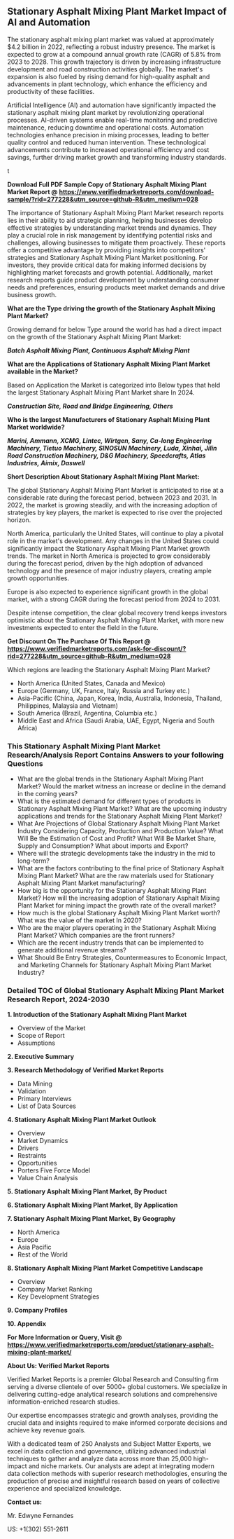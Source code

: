 <h2>Stationary Asphalt Mixing Plant Market Impact of AI and Automation</h2><p>The stationary asphalt mixing plant market was valued at approximately $4.2 billion in 2022, reflecting a robust industry presence. The market is expected to grow at a compound annual growth rate (CAGR) of 5.8% from 2023 to 2028. This growth trajectory is driven by increasing infrastructure development and road construction activities globally. The market's expansion is also fueled by rising demand for high-quality asphalt and advancements in plant technology, which enhance the efficiency and productivity of these facilities.</p><p>Artificial Intelligence (AI) and automation have significantly impacted the stationary asphalt mixing plant market by revolutionizing operational processes. AI-driven systems enable real-time monitoring and predictive maintenance, reducing downtime and operational costs. Automation technologies enhance precision in mixing processes, leading to better quality control and reduced human intervention. These technological advancements contribute to increased operational efficiency and cost savings, further driving market growth and transforming industry standards.</p>t</p><p id="" class=""><strong>Download Full PDF Sample Copy of Stationary Asphalt Mixing Plant Market Report @ <a href="https://www.verifiedmarketreports.com/download-sample/?rid=277228&utm_source=github-R&utm_medium=028" target="_blank">https://www.verifiedmarketreports.com/download-sample/?rid=277228&utm_source=github-R&utm_medium=028</a></strong></p><p>The importance of&nbsp;Stationary Asphalt Mixing Plant Market research reports lies in their ability to aid strategic planning, helping businesses develop effective strategies by understanding market trends and dynamics. They play a crucial role in risk management by identifying potential risks and challenges, allowing businesses to mitigate them proactively. These reports offer a competitive advantage by providing insights into competitors' strategies and Stationary Asphalt Mixing Plant Market positioning. For investors, they provide critical data for making informed decisions by highlighting market forecasts and growth potential. Additionally, market research reports guide product development by understanding consumer needs and preferences, ensuring products meet market demands and drive business growth.</p><p><strong>What are the&nbsp;Type driving the growth of the Stationary Asphalt Mixing Plant Market?</strong></p><p id="" class="">Growing demand for below Type around the world has had a direct impact on the growth of the Stationary Asphalt Mixing Plant Market:</p><em><strong>Batch Asphalt Mixing Plant, Continuous Asphalt Mixing Plant</strong></em></p><strong>What are the&nbsp;Applications&nbsp;of Stationary Asphalt Mixing Plant Market available in the Market?</strong></p><p id="" class="">Based on Application the Market is categorized into Below types that held the largest Stationary Asphalt Mixing Plant Market share In 2024.</p><em><strong>Construction Site, Road and Bridge Engineering, Others</strong></em></p><strong>Who is the largest Manufacturers of Stationary Asphalt Mixing Plant Market worldwide?</strong></p><p><em><strong>Marini, Ammann, XCMG, Lintec, Wirtgen, Sany, Ca-long Engineering Machinery, Tietuo Machinery, SINOSUN Machinery, Luda, Xinhai, Jilin Road Construction Machinery, D&G Machinery, Speedcrafts, Atlas Industries, Aimix, Daswell</strong></em></p><p id="" class=""><strong>Short Description About Stationary Asphalt Mixing Plant Market:</strong></p><p>The global Stationary Asphalt Mixing Plant Market is anticipated to rise at a considerable rate during the forecast period, between 2023 and 2031. In 2022, the market is growing steadily, and with the increasing adoption of strategies by key players, the market is expected to rise over the projected horizon.</p><p>North America, particularly the United States, will continue to play a pivotal role in the market's development. Any changes in the United States could significantly impact the Stationary Asphalt Mixing Plant Market growth trends. The market in North America is projected to grow considerably during the forecast period, driven by the high adoption of advanced technology and the presence of major industry players, creating ample growth opportunities.</p><p>Europe is also expected to experience significant growth in the global market, with a strong CAGR during the forecast period from 2024 to 2031.</p><p>Despite intense competition, the clear global recovery trend keeps investors optimistic about the Stationary Asphalt Mixing Plant Market, with more new investments expected to enter the field in the future.</p><p id="" class=""><strong>Get Discount On The Purchase Of This Report @ <a href="https://www.verifiedmarketreports.com/ask-for-discount/?rid=277228&utm_source=github-R&utm_medium=028" target="_blank">https://www.verifiedmarketreports.com/ask-for-discount/?rid=277228&utm_source=github-R&utm_medium=028</a></strong></p>Which regions are leading the Stationary Asphalt Mixing Plant Market?</p><ul><li>North America (United States, Canada and Mexico)</li><li>Europe (Germany, UK, France, Italy, Russia and Turkey etc.)</li><li>Asia-Pacific (China, Japan, Korea, India, Australia, Indonesia, Thailand, Philippines, Malaysia and Vietnam)</li><li>South America (Brazil, Argentina, Columbia etc.)</li><li>Middle East and Africa (Saudi Arabia, UAE, Egypt, Nigeria and South Africa)</li></ul><h3 id="" class="">This Stationary Asphalt Mixing Plant Market Research/Analysis Report Contains Answers to your following Questions</h3><ul><li>What are the global trends in the Stationary Asphalt Mixing Plant Market? Would the market witness an increase or decline in the demand in the coming years?</li><li>What is the estimated demand for different types of products in Stationary Asphalt Mixing Plant Market? What are the upcoming industry applications and trends for the Stationary Asphalt Mixing Plant Market?</li><li>What Are Projections of Global Stationary Asphalt Mixing Plant Market Industry Considering Capacity, Production and Production Value? What Will Be the Estimation of Cost and Profit? What Will Be Market Share, Supply and Consumption? What about imports and Export?</li><li>Where will the strategic developments take the industry in the mid to long-term?</li><li>What are the factors contributing to the final price of Stationary Asphalt Mixing Plant Market? What are the raw materials used for Stationary Asphalt Mixing Plant Market manufacturing?</li><li>How big is the opportunity for the Stationary Asphalt Mixing Plant Market? How will the increasing adoption of Stationary Asphalt Mixing Plant Market for mining impact the growth rate of the overall market?</li><li>How much is the global Stationary Asphalt Mixing Plant Market worth? What was the value of the market In 2020?</li><li>Who are the major players operating in the Stationary Asphalt Mixing Plant Market? Which companies are the front runners?</li><li>Which are the recent industry trends that can be implemented to generate additional revenue streams?</li><li>What Should Be Entry Strategies, Countermeasures to Economic Impact, and Marketing Channels for Stationary Asphalt Mixing Plant Market Industry?</li></ul><h3 id="" class="">Detailed TOC of Global Stationary Asphalt Mixing Plant Market Research Report, 2024-2030</h3><p id="" class=""><strong>1. Introduction of the Stationary Asphalt Mixing Plant Market</strong></p><ul><li>Overview of the Market</li><li>Scope of Report</li><li>Assumptions</li></ul><p id="" class=""><strong>2. Executive Summary</strong></p><p id="" class=""><strong>3. Research Methodology of Verified Market Reports</strong></p><ul><li>Data Mining</li><li>Validation</li><li>Primary Interviews</li><li>List of Data Sources</li></ul><p id="" class=""><strong>4. Stationary Asphalt Mixing Plant Market Outlook</strong></p><ul><li>Overview</li><li>Market Dynamics</li><li>Drivers</li><li>Restraints</li><li>Opportunities</li><li>Porters Five Force Model</li><li>Value Chain Analysis</li></ul><p id="" class=""><strong>5. Stationary Asphalt Mixing Plant Market, By Product</strong></p><p id="" class=""><strong>6. Stationary Asphalt Mixing Plant Market, By Application</strong></p><p id="" class=""><strong>7. Stationary Asphalt Mixing Plant Market, By Geography</strong></p><ul><li>North America</li><li>Europe</li><li>Asia Pacific</li><li>Rest of the World</li></ul><p id="" class=""><strong>8. Stationary Asphalt Mixing Plant Market Competitive Landscape</strong></p><ul><li>Overview</li><li>Company Market Ranking</li><li>Key Development Strategies</li></ul><p id="" class=""><strong>9. Company Profiles</strong></p><p id="" class=""><strong>10. Appendix</strong></p><p id="" class=""><strong>For More Information or Query, Visit @ <a href="https://www.verifiedmarketreports.com/product/stationary-asphalt-mixing-plant-market/" target="_blank">https://www.verifiedmarketreports.com/product/stationary-asphalt-mixing-plant-market/</a></strong></p><p id="" class=""><strong>About Us: Verified Market Reports</strong></p><p id="" class="">Verified Market Reports is a premier Global Research and Consulting firm serving a diverse clientele of over 5000+ global customers. We specialize in delivering cutting-edge analytical research solutions and comprehensive information-enriched research studies.</p><p id="" class="">Our expertise encompasses strategic and growth analyses, providing the crucial data and insights required to make informed corporate decisions and achieve key revenue goals.</p><p id="" class="">With a dedicated team of 250 Analysts and Subject Matter Experts, we excel in data collection and governance, utilizing advanced industrial techniques to gather and analyze data across more than 25,000 high-impact and niche markets. Our analysts are adept at integrating modern data collection methods with superior research methodologies, ensuring the production of precise and insightful research based on years of collective experience and specialized knowledge.</p><p id="" class=""><strong>Contact us:</strong></p><p id="" class="">Mr. Edwyne Fernandes</p><p id="" class="">US: +1(302) 551-2611</p>